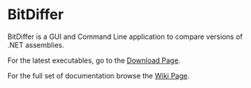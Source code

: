 
#  BitDiffer

BitDiffer is a GUI and Command Line application to compare versions of .NET assemblies.

For the latest executables, go to the [Download Page](https://bitbucket.org/grennis/bitdiffer-win/downloads).

For the full set of documentation browse the [Wiki Page](https://bitbucket.org/grennis/bitdiffer-win/wiki/).
